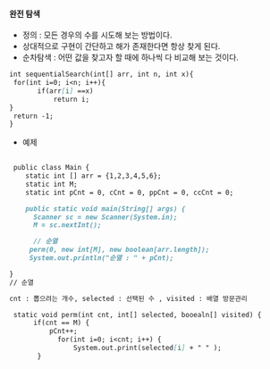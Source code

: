 #### 완전 탐색 

* 정의 : 모든 경우의 수를 시도해 보는 방법이다. 
* 상대적으로 구현이 간단하고 해가 존재한다면 항상 찾게 된다. 
* 순차탐색 : 어떤 값을 찾고자 할 때에 하나씩 다 비교해 보는 것이다. 



```markdown
int sequentialSearch(int[] arr, int n, int x){
 for(int i=0; i<n; i++){
       if(arr[i] ==x)
           return i;
}
 return -1;
}

```

* 예제 
```markdown
 
 public class Main {
    static int [] arr = {1,2,3,4,5,6};
    static int M;
    static int pCnt = 0, cCnt = 0, ppCnt = 0, ccCnt = 0;

    public static void main(String[] args) {
      Scanner sc = new Scanner(System.in);
      M = sc.nextInt();

      // 순열 
     perm(0, new int[M], new boolean[arr.length]);
     System.out.println("순열 : " + pCnt);

}
// 순열 

cnt : 뽑으려는 개수, selected : 선택된 수 , visited : 배열 방문관리 

 static void perm(int cnt, int[] selected, booealn[] visited) {
      if(cnt == M) {
          pCnt++;
            for(int i=0; i<cnt; i++) {
                System.out.print(selected[i] + " " );
       }
 
